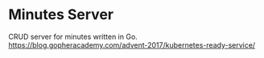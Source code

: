 # Minutes Server

CRUD server for minutes written in Go.
https://blog.gopheracademy.com/advent-2017/kubernetes-ready-service/